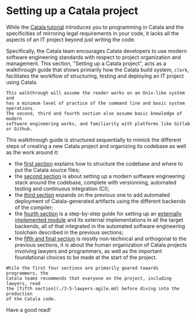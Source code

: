 # Setting up a Catala project

While the [Catala tutorial](./2-0-tutorial.md) introduces you to programming in
Catala and the specificities of mirroring legal requirements in your code, it
lacks all the aspects of an IT project beyond just writing the code.

Specifically, the Catala team encourages Catala developers to use modern
software engineering standards with respect to project organization and
management. This section, "Setting up a Catala project", acts as a walkthrough
guide that shows primarily how the Catala build system, `clerk`, facilitates
the workflow of structuring, testing and deploying an IT project using Catala.

~~~admonish info title="Prerequisite for this walktrough"
This walkthrough will assume the reader works on an Unix-like system and
has a minimum level of practice of the command line and basic system operations.
The second, third and fourth section also assume basic knowledge of modern
software engineering works, and familiarity with platforms like Gitlab or Github.
~~~

This walkthrough guide is structured sequentially to mimick the different
steps of creating a new Catala project and organizing its codebase as well
as the work around it:
* the [first section](./3-1-directory-config.md) explains how to structure
  the codebase and where to put the Catala source files;
* the [second section](./3-2-test-ci.md) is about setting up a modern software
  engineering stack around the codebase, complete with versionning, automated
  testing and continuous integration (CI);
* the [third section](./3-3-compilation-deployment.md) expands on the previous
  one to add automated deployment of Catala-generated artifacts using the
  different backends of the compiler;
* the [fourth section](./3-4-external-plugins.md) is a step-by-step guide for
  setting up an [externally implemented module](./5-6-modules.md#declaring-external-modules)
  and its external implementations in all the target backends, all of that
  integrated in the automated software engineering toolchain described in the
  previous sections;
* the [fifth and final section](./3-5-lawyers-agile.md) is mostly non-technical
  and orthogonal to the previous sections, it is about the human organization
  of Catala projects involving lawyers and programmers, as well as the important
  foundational choices to be made at the start of the project.

~~~admonish tip title="The last section will surprise you!"
While the first four sections are primarily geared towards programmers, the
Catala teams recommends that everyone on the project, including lawyers, read
the [fifth section](./3-5-lawyers-agile.md) before diving into the production
of the Catala code.
~~~

Have a good read!
